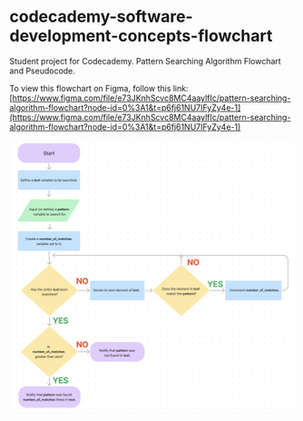 # codecademy-software-development-concepts-flowchart

Student project for Codecademy. Pattern Searching Algorithm Flowchart and Pseudocode.

To view this flowchart on Figma, follow this link: [https://www.figma.com/file/e73JKnhScvc8MC4aaylfIc/pattern-searching-algorithm-flowchart?node-id=0%3A1&t=p6fj61NU7IFyZy4e-1](https://www.figma.com/file/e73JKnhScvc8MC4aaylfIc/pattern-searching-algorithm-flowchart?node-id=0%3A1&t=p6fj61NU7IFyZy4e-1)

![Pattern-Searching Algorithm Flowchart](./pattern-searching-algorithm.png)
